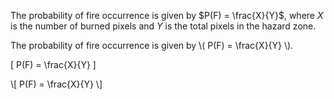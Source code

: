 The probability of fire occurrence is given by $P(F) = \frac{X}{Y}$, where $X$ is the number of burned pixels and $Y$ is the total pixels in the hazard zone.

The probability of fire occurrence is given by \\( P(F) = \frac{X}{Y} \\).


\[
P(F) = \frac{X}{Y}
\]

\\[ P(F) = \frac{X}{Y} \\]


